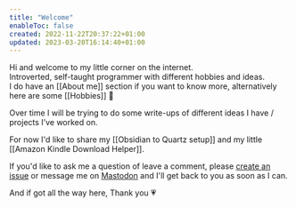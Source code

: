 ```yaml
---
title: "Welcome"
enableToc: false
created: 2022-11-22T20:37:22+01:00
updated: 2023-03-20T16:14:40+01:00
---
```


Hi and welcome to my little corner on the internet.  
Introverted, self-taught programmer with different hobbies and ideas.  
I do have an [[About me]] section if you want to know more, alternatively here are some [[Hobbies]] 🤗

Over time I will be trying to do some write-ups of different ideas I have / projects I’ve worked on.

For now I'd like to share my [[Obsidian to Quartz setup]] and my little [[Amazon Kindle Download Helper]].

If you'd like to ask me a question of leave a comment, please [create an issue](https://github.com/husjon/husjon/issues/new) or message me on <a rel="me" href="https://fosstodon.org/@husjon">Mastodon</a> and I'll get back to you as soon as I can.

And if got all the way here, Thank you 💗


[mastodon_link]: https://fosstodon.org/@husjon